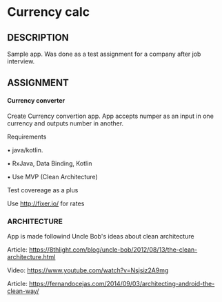 # Currency calc

## DESCRIPTION

Sample app. Was done as a test assignment for a company after job interview.

## ASSIGNMENT
#### Currency converter

Create Currency convertion app.
App accepts numper as an input in one currency and outputs number in another. 

Requirements

• java/kotlin.

• RxJava, Data Binding, Kotlin

• Use MVP (Clean Architecture)


Test covereage as a plus

Use  http://fixer.io/ for rates

### ARCHITECTURE

App is made followind Uncle Bob's ideas about clean architecture


Article: https://8thlight.com/blog/uncle-bob/2012/08/13/the-clean-architecture.html

Video: https://www.youtube.com/watch?v=Nsjsiz2A9mg

Article: https://fernandocejas.com/2014/09/03/architecting-android-the-clean-way/

